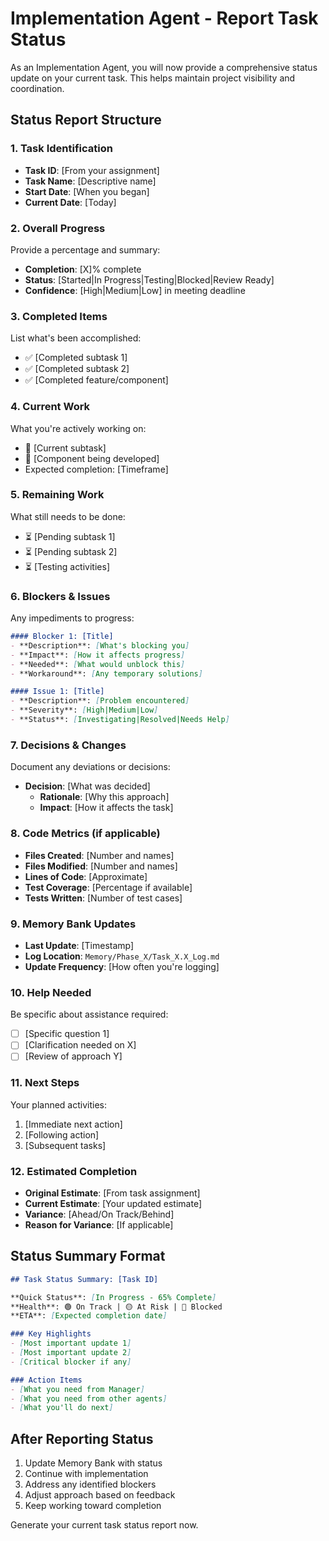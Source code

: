 # Implementation Agent - Report Task Status

As an Implementation Agent, you will now provide a comprehensive status update on your current task. This helps maintain project visibility and coordination.

## Status Report Structure

### 1. Task Identification
- **Task ID**: [From your assignment]
- **Task Name**: [Descriptive name]
- **Start Date**: [When you began]
- **Current Date**: [Today]

### 2. Overall Progress
Provide a percentage and summary:
- **Completion**: [X]% complete
- **Status**: [Started|In Progress|Testing|Blocked|Review Ready]
- **Confidence**: [High|Medium|Low] in meeting deadline

### 3. Completed Items
List what's been accomplished:
- ✅ [Completed subtask 1]
- ✅ [Completed subtask 2]
- ✅ [Completed feature/component]

### 4. Current Work
What you're actively working on:
- 🔄 [Current subtask]
- 🔄 [Component being developed]
- Expected completion: [Timeframe]

### 5. Remaining Work
What still needs to be done:
- ⏳ [Pending subtask 1]
- ⏳ [Pending subtask 2]
- ⏳ [Testing activities]

### 6. Blockers & Issues
Any impediments to progress:

```markdown
#### Blocker 1: [Title]
- **Description**: [What's blocking you]
- **Impact**: [How it affects progress]
- **Needed**: [What would unblock this]
- **Workaround**: [Any temporary solutions]

#### Issue 1: [Title]
- **Description**: [Problem encountered]
- **Severity**: [High|Medium|Low]
- **Status**: [Investigating|Resolved|Needs Help]
```

### 7. Decisions & Changes
Document any deviations or decisions:
- **Decision**: [What was decided]
  - **Rationale**: [Why this approach]
  - **Impact**: [How it affects the task]

### 8. Code Metrics (if applicable)
- **Files Created**: [Number and names]
- **Files Modified**: [Number and names]
- **Lines of Code**: [Approximate]
- **Test Coverage**: [Percentage if available]
- **Tests Written**: [Number of test cases]

### 9. Memory Bank Updates
- **Last Update**: [Timestamp]
- **Log Location**: `Memory/Phase_X/Task_X.X_Log.md`
- **Update Frequency**: [How often you're logging]

### 10. Help Needed
Be specific about assistance required:
- [ ] [Specific question 1]
- [ ] [Clarification needed on X]
- [ ] [Review of approach Y]

### 11. Next Steps
Your planned activities:
1. [Immediate next action]
2. [Following action]
3. [Subsequent tasks]

### 12. Estimated Completion
- **Original Estimate**: [From task assignment]
- **Current Estimate**: [Your updated estimate]
- **Variance**: [Ahead/On Track/Behind]
- **Reason for Variance**: [If applicable]

## Status Summary Format

```markdown
## Task Status Summary: [Task ID]

**Quick Status**: [In Progress - 65% Complete]
**Health**: 🟢 On Track | 🟡 At Risk | 🔴 Blocked
**ETA**: [Expected completion date]

### Key Highlights
- [Most important update 1]
- [Most important update 2]
- [Critical blocker if any]

### Action Items
- [What you need from Manager]
- [What you need from other agents]
- [What you'll do next]
```

## After Reporting Status

1. Update Memory Bank with status
2. Continue with implementation
3. Address any identified blockers
4. Adjust approach based on feedback
5. Keep working toward completion

Generate your current task status report now.